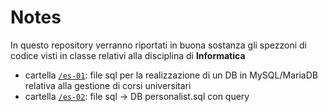 # Notes
In questo repository verranno riportati in buona sostanza gli spezzoni di codice visti in classe relativi alla disciplina di **Informatica**

* cartella [```/es-01```](./es-01): file sql per la realizzazione di un DB in MySQL/MariaDB relativa alla gestione di corsi universitari
* cartella [```/es-02```](./es-02): file sql -> DB personalist.sql con query
